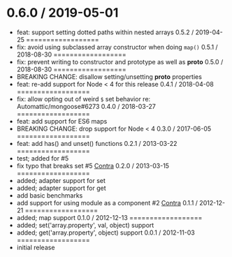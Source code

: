 0.6.0 / 2019-05-01
==================
 * feat: support setting dotted paths within nested arrays
0.5.2 / 2019-04-25
==================
 * fix: avoid using subclassed array constructor when doing `map()`
0.5.1 / 2018-08-30
==================
 * fix: prevent writing to constructor and prototype as well as __proto__
0.5.0 / 2018-08-30
==================
 * BREAKING CHANGE: disallow setting/unsetting __proto__ properties
 * feat: re-add support for Node < 4 for this release
0.4.1 / 2018-04-08
==================
 * fix: allow opting out of weird `$` set behavior re: Automattic/mongoose#6273
0.4.0 / 2018-03-27
==================
 * feat: add support for ES6 maps
 * BREAKING CHANGE: drop support for Node < 4
0.3.0 / 2017-06-05
==================
 * feat: add has() and unset() functions
0.2.1 / 2013-03-22
==================
  * test; added for #5
  * fix typo that breaks set #5 [Contra](https://github.com/Contra)
0.2.0 / 2013-03-15
==================
  * added; adapter support for set
  * added; adapter support for get
  * add basic benchmarks
  * add support for using module as a component #2 [Contra](https://github.com/Contra)
0.1.1 / 2012-12-21
==================
  * added; map support
0.1.0 / 2012-12-13
==================
  * added; set('array.property', val, object) support
  * added; get('array.property', object) support
0.0.1 / 2012-11-03
==================
  * initial release
